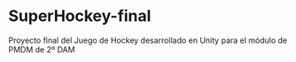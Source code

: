 # SuperHockey-final
Proyecto final del Juego de Hockey desarrollado en Unity para el módulo de PMDM de 2º DAM
